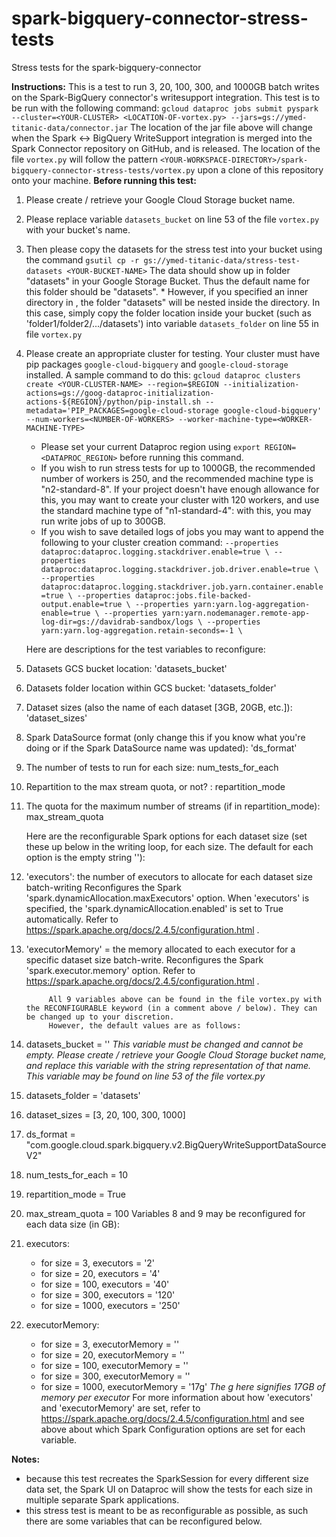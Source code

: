 # spark-bigquery-connector-stress-tests
Stress tests for the spark-bigquery-connector

**Instructions:**
			This is a test to run 3, 20, 100, 300, and 1000GB batch writes on the Spark-BigQuery connector's writesupport integration.
	This test is to be run with the following command:
		`gcloud dataproc jobs submit pyspark --cluster=<YOUR-CLUSTER> <LOCATION-OF-vortex.py> --jars=gs://ymed-titanic-data/connector.jar`
	The location of the jar file above will change when the Spark <-> BigQuery WriteSupport integration is merged into the Spark Connector repository on GitHub, and is released.
	The location of the file `vortex.py` will follow the pattern `<YOUR-WORKSPACE-DIRECTORY>/spark-bigquery-connector-stress-tests/vortex.py` upon a clone of this repository onto your machine.
**Before running this test:**
1. Please create / retrieve your Google Cloud Storage bucket name.
2. Please replace variable `datasets_bucket` on line 53 of the file `vortex.py` with your bucket's name.
3. Then please copy the datasets for the stress test into your bucket using the command `gsutil cp -r gs://ymed-titanic-data/stress-test-datasets <YOUR-BUCKET-NAME>` The data should show up in folder "datasets" in your Google Storage Bucket. Thus the default name for this folder should be "datasets".
		* However, if you specified an inner directory in <YOUR-BUCKET-NAME>, the folder "datasets" will be nested inside the directory. In this case, simply copy the folder location inside your bucket (such as 'folder1/folder2/.../datasets') into variable `datasets_folder` on line 55 in file `vortex.py`
4. Please create an appropriate cluster for testing. Your cluster must have pip packages `google-cloud-bigquery` and `google-cloud-storage` installed. A sample command to do this: `gcloud dataproc clusters create <YOUR-CLUSTER-NAME> --region=$REGION --initialization-actions=gs://goog-dataproc-initialization-actions-${REGION}/python/pip-install.sh --metadata='PIP_PACKAGES=google-cloud-storage google-cloud-bigquery' --num-workers=<NUMBER-OF-WORKERS> --worker-machine-type=<WORKER-MACHINE-TYPE>`
	* Please set your current Dataproc region using `export REGION=<DATAPROC_REGION>` before running this command.
	* If you wish to run stress tests for up to 1000GB, the recommended number of workers is 250, and the recommended machine type is "n2-standard-8". If your project doesn't have enough allowance for this, you may want to create your cluster with 120 workers, and use the standard machine type of "n1-standard-4": with this, you may run write jobs of up to 300GB.
	* If you wish to save detailed logs of jobs you may want to append the following to your cluster creation command:
			`--properties dataproc:dataproc.logging.stackdriver.enable=true \
			--properties dataproc:dataproc.logging.stackdriver.job.driver.enable=true \
			--properties dataproc:dataproc.logging.stackdriver.job.yarn.container.enable=true \
			--properties dataproc:jobs.file-backed-output.enable=true \
			--properties yarn:yarn.log-aggregation-enable=true \
			--properties yarn:yarn.nodemanager.remote-app-log-dir=gs://davidrab-sandbox/logs \
			--properties yarn:yarn.log-aggregation.retain-seconds=-1 \` 

	Here are descriptions for the test variables to reconfigure:
1. Datasets GCS bucket location: 'datasets_bucket'
2. Datasets folder location within GCS bucket: 'datasets_folder'
3. Dataset sizes (also the name of each dataset [3GB, 20GB, etc.]): 'dataset_sizes'
4. Spark DataSource format (only change this if you know what you're doing or if the Spark DataSource name was updated): 'ds_format'
5. The number of tests to run for each size: num_tests_for_each
6. Repartition to the max stream quota, or not? :  repartition_mode
7. The quota for the maximum number of streams (if in repartition_mode): max_stream_quota

	Here are the reconfigurable Spark options for each dataset size (set these up below in  the writing loop, for each size. The default for each option is the empty string ''):
8. 'executors': the number of executors to allocate for each dataset size batch-writing Reconfigures the Spark 'spark.dynamicAllocation.maxExecutors' option. When 'executors' is specified, the 'spark.dynamicAllocation.enabled' is set to True automatically. Refer to https://spark.apache.org/docs/2.4.5/configuration.html .
9. 'executorMemory' = the memory allocated to each executor for a specific dataset size batch-write. Reconfigures the Spark 'spark.executor.memory' option. Refer to https://spark.apache.org/docs/2.4.5/configuration.html .

			All 9 variables above can be found in the file vortex.py with the RECONFIGURABLE keyword (in a comment above / below). They can be changed up to your discretion.
			However, the default values are as follows:
1. datasets_bucket = '' *This variable must be changed and cannot be empty. Please create / retrieve your Google Cloud Storage bucket name, and replace this variable with the string representation of that name. This variable may be found on line 53 of the file vortex.py*
2. datasets_folder = 'datasets'
3. dataset_sizes = [3, 20, 100, 300, 1000]
4. ds_format = "com.google.cloud.spark.bigquery.v2.BigQueryWriteSupportDataSourceV2"
5. num_tests_for_each = 10
6. repartition_mode = True
7. max_stream_quota = 100
	Variables 8 and 9 may be reconfigured for each data size (in GB):
8. executors:
	* for size = 3, executors = '2'
	* for size = 20, executors = '4'
	* for size = 100, executors = '40'
	* for size = 300, executors = '120'
	* for size = 1000, executors = '250'
9. executorMemory:
	* for size = 3, executorMemory = ''
	* for size = 20, executorMemory = ''
	* for size = 100, executorMemory = ''
	* for size = 300, executorMemory = ''
	* for size = 1000, executorMemory = '17g' *The g here signifies 17GB of memory per executor*
	For more information about how 'executors' and 'executorMemory' are set, refer to https://spark.apache.org/docs/2.4.5/configuration.html and see above about which Spark Configuration options are set for each variable.


**Notes:**
* because this test recreates the SparkSession for every different size data set, the Spark UI on Dataproc will show the tests for each size in multiple separate Spark applications.
* this stress test is meant to be as reconfigurable as possible, as such there are some variables that can be reconfigured below.
